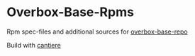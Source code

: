 # Overbox-Base-Rpms

Rpm spec-files and additional sources for [overbox-base-repo](https://github.com/AncientLeGrey/overbox-base-repo)

Build with [cantiere](https://github.com/AncientLeGrey/cantiere)

